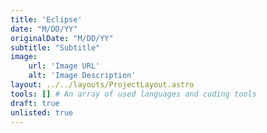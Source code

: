 ```yaml
---
title: 'Eclipse'
date: "M/DD/YY"
originalDate: "M/DD/YY"
subtitle: "Subtitle"
image:
    url: 'Image URL'
    alt: 'Image Description'
layout: ../../layouts/ProjectLayout.astro
tools: [] # An array of used languages and coding tools
draft: true
unlisted: true
---
```

